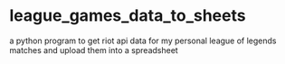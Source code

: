 # league_games_data_to_sheets
 a python program to get riot api data for my personal league of legends matches and upload them into a spreadsheet
